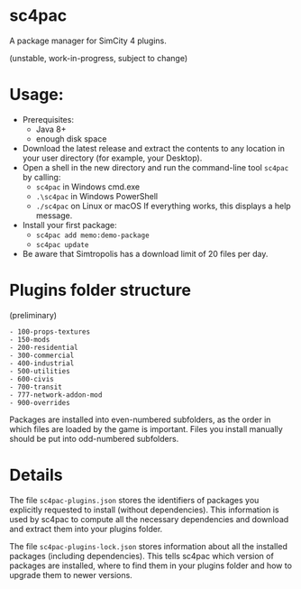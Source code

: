 sc4pac
======

A package manager for SimCity 4 plugins.

(unstable, work-in-progress, subject to change)


# Usage:

- Prerequisites:
  - Java 8+
  - enough disk space
- Download the latest release and extract the contents to any location in your user directory (for example, your Desktop).
- Open a shell in the new directory and run the command-line tool `sc4pac` by calling:
  - `sc4pac` in Windows cmd.exe
  - `.\sc4pac` in Windows PowerShell
  - `./sc4pac` on Linux or macOS
  If everything works, this displays a help message.
- Install your first package:
  - `sc4pac add memo:demo-package`
  - `sc4pac update`
- Be aware that Simtropolis has a download limit of 20 files per day.


# Plugins folder structure

(preliminary)

    - 100-props-textures
    - 150-mods
    - 200-residential
    - 300-commercial
    - 400-industrial
    - 500-utilities
    - 600-civis
    - 700-transit
    - 777-network-addon-mod
    - 900-overrides

Packages are installed into even-numbered subfolders, as the order in which files are loaded by the game is important.
Files you install manually should be put into odd-numbered subfolders.


# Details

The file `sc4pac-plugins.json` stores the identifiers of packages you explicitly requested to install (without dependencies).
This information is used by sc4pac to compute all the necessary dependencies and download and extract them into your plugins folder.

The file `sc4pac-plugins-lock.json` stores information about all the installed packages (including dependencies).
This tells sc4pac which version of packages are installed, where to find them in your plugins folder and how to upgrade them to newer versions.
